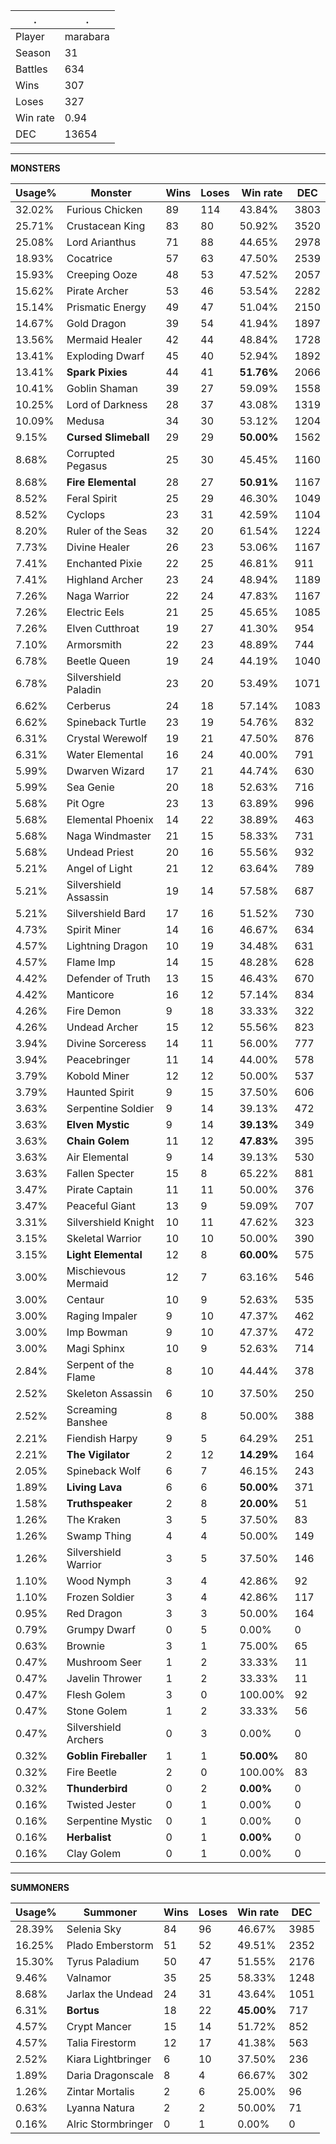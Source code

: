 .|.
|-|-
Player|marabara
Season|31
Battles|634
Wins|307
Loses|327
Win rate|0.94
DEC|13654

---
**MONSTERS**

Usage%|Monster|Wins|Loses|Win rate|DEC|
-|-|-|-|-|-|
32.02%|Furious Chicken|89|114|43.84%|3803|
25.71%|Crustacean King|83|80|50.92%|3520|
25.08%|Lord Arianthus|71|88|44.65%|2978|
18.93%|Cocatrice|57|63|47.50%|2539|
15.93%|Creeping Ooze|48|53|47.52%|2057|
15.62%|Pirate Archer|53|46|53.54%|2282|
15.14%|Prismatic Energy|49|47|51.04%|2150|
14.67%|Gold Dragon|39|54|41.94%|1897|
13.56%|Mermaid Healer|42|44|48.84%|1728|
13.41%|Exploding Dwarf|45|40|52.94%|1892|
13.41%|**Spark Pixies**|44|41|**51.76%**|2066|
10.41%|Goblin Shaman|39|27|59.09%|1558|
10.25%|Lord of Darkness|28|37|43.08%|1319|
10.09%|Medusa|34|30|53.12%|1204|
9.15%|**Cursed Slimeball**|29|29|**50.00%**|1562|
8.68%|Corrupted Pegasus|25|30|45.45%|1160|
8.68%|**Fire Elemental**|28|27|**50.91%**|1167|
8.52%|Feral Spirit|25|29|46.30%|1049|
8.52%|Cyclops|23|31|42.59%|1104|
8.20%|Ruler of the Seas|32|20|61.54%|1224|
7.73%|Divine Healer|26|23|53.06%|1167|
7.41%|Enchanted Pixie|22|25|46.81%|911|
7.41%|Highland Archer|23|24|48.94%|1189|
7.26%|Naga Warrior|22|24|47.83%|1167|
7.26%|Electric Eels|21|25|45.65%|1085|
7.26%|Elven Cutthroat|19|27|41.30%|954|
7.10%|Armorsmith|22|23|48.89%|744|
6.78%|Beetle Queen|19|24|44.19%|1040|
6.78%|Silvershield Paladin|23|20|53.49%|1071|
6.62%|Cerberus|24|18|57.14%|1083|
6.62%|Spineback Turtle|23|19|54.76%|832|
6.31%|Crystal Werewolf|19|21|47.50%|876|
6.31%|Water Elemental|16|24|40.00%|791|
5.99%|Dwarven Wizard|17|21|44.74%|630|
5.99%|Sea Genie|20|18|52.63%|716|
5.68%|Pit Ogre|23|13|63.89%|996|
5.68%|Elemental Phoenix|14|22|38.89%|463|
5.68%|Naga Windmaster|21|15|58.33%|731|
5.68%|Undead Priest|20|16|55.56%|932|
5.21%|Angel of Light|21|12|63.64%|789|
5.21%|Silvershield Assassin|19|14|57.58%|687|
5.21%|Silvershield Bard|17|16|51.52%|730|
4.73%|Spirit Miner|14|16|46.67%|634|
4.57%|Lightning Dragon|10|19|34.48%|631|
4.57%|Flame Imp|14|15|48.28%|628|
4.42%|Defender of Truth|13|15|46.43%|670|
4.42%|Manticore|16|12|57.14%|834|
4.26%|Fire Demon|9|18|33.33%|322|
4.26%|Undead Archer|15|12|55.56%|823|
3.94%|Divine Sorceress|14|11|56.00%|777|
3.94%|Peacebringer|11|14|44.00%|578|
3.79%|Kobold Miner|12|12|50.00%|537|
3.79%|Haunted Spirit|9|15|37.50%|606|
3.63%|Serpentine Soldier|9|14|39.13%|472|
3.63%|**Elven Mystic**|9|14|**39.13%**|349|
3.63%|**Chain Golem**|11|12|**47.83%**|395|
3.63%|Air Elemental|9|14|39.13%|530|
3.63%|Fallen Specter|15|8|65.22%|881|
3.47%|Pirate Captain|11|11|50.00%|376|
3.47%|Peaceful Giant|13|9|59.09%|707|
3.31%|Silvershield Knight|10|11|47.62%|323|
3.15%|Skeletal Warrior|10|10|50.00%|390|
3.15%|**Light Elemental**|12|8|**60.00%**|575|
3.00%|Mischievous Mermaid|12|7|63.16%|546|
3.00%|Centaur|10|9|52.63%|535|
3.00%|Raging Impaler|9|10|47.37%|462|
3.00%|Imp Bowman|9|10|47.37%|472|
3.00%|Magi Sphinx|10|9|52.63%|714|
2.84%|Serpent of the Flame|8|10|44.44%|378|
2.52%|Skeleton Assassin|6|10|37.50%|250|
2.52%|Screaming Banshee|8|8|50.00%|388|
2.21%|Fiendish Harpy|9|5|64.29%|251|
2.21%|**The Vigilator**|2|12|**14.29%**|164|
2.05%|Spineback Wolf|6|7|46.15%|243|
1.89%|**Living Lava**|6|6|**50.00%**|371|
1.58%|**Truthspeaker**|2|8|**20.00%**|51|
1.26%|The Kraken|3|5|37.50%|83|
1.26%|Swamp Thing|4|4|50.00%|149|
1.26%|Silvershield Warrior|3|5|37.50%|146|
1.10%|Wood Nymph|3|4|42.86%|92|
1.10%|Frozen Soldier|3|4|42.86%|117|
0.95%|Red Dragon|3|3|50.00%|164|
0.79%|Grumpy Dwarf|0|5|0.00%|0|
0.63%|Brownie|3|1|75.00%|65|
0.47%|Mushroom Seer|1|2|33.33%|11|
0.47%|Javelin Thrower|1|2|33.33%|11|
0.47%|Flesh Golem|3|0|100.00%|92|
0.47%|Stone Golem|1|2|33.33%|56|
0.47%|Silvershield Archers|0|3|0.00%|0|
0.32%|**Goblin Fireballer**|1|1|**50.00%**|80|
0.32%|Fire Beetle|2|0|100.00%|83|
0.32%|**Thunderbird**|0|2|**0.00%**|0|
0.16%|Twisted Jester|0|1|0.00%|0|
0.16%|Serpentine Mystic|0|1|0.00%|0|
0.16%|**Herbalist**|0|1|**0.00%**|0|
0.16%|Clay Golem|0|1|0.00%|0|

---
**SUMMONERS**

Usage%|Summoner|Wins|Loses|Win rate|DEC|
-|-|-|-|-|-|
28.39%|Selenia Sky|84|96|46.67%|3985|
16.25%|Plado Emberstorm|51|52|49.51%|2352|
15.30%|Tyrus Paladium|50|47|51.55%|2176|
9.46%|Valnamor|35|25|58.33%|1248|
8.68%|Jarlax the Undead|24|31|43.64%|1051|
6.31%|**Bortus**|18|22|**45.00%**|717|
4.57%|Crypt Mancer|15|14|51.72%|852|
4.57%|Talia Firestorm|12|17|41.38%|563|
2.52%|Kiara Lightbringer|6|10|37.50%|236|
1.89%|Daria Dragonscale|8|4|66.67%|302|
1.26%|Zintar Mortalis|2|6|25.00%|96|
0.63%|Lyanna Natura|2|2|50.00%|71|
0.16%|Alric Stormbringer|0|1|0.00%|0|

